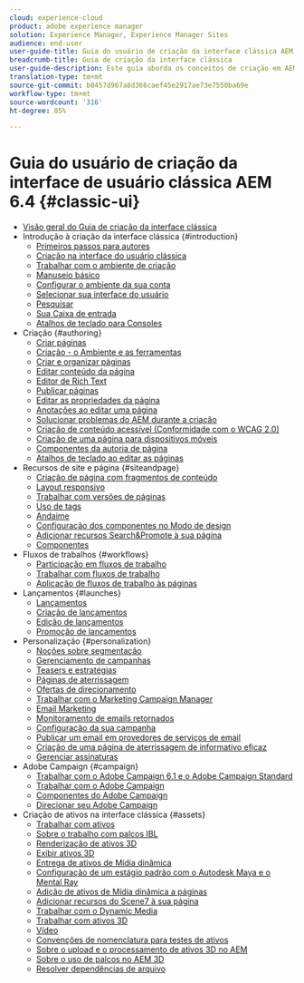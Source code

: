 ```yaml
---
cloud: experience-cloud
product: adobe experience manager
solution: Experience Manager, Experience Manager Sites
audience: end-user
user-guide-title: Guia do usuário de criação da interface clássica AEM 6.4
breadcrumb-title: Guia de criação da interface clássica
user-guide-description: Este guia aborda os conceitos de criação em AEM na interface clássica do usuário.
translation-type: tm+mt
source-git-commit: b0457d967a8d366caef45e2917ae73e7550ba69e
workflow-type: tm+mt
source-wordcount: '316'
ht-degree: 85%

---
```



# Guia do usuário de criação da interface de usuário clássica AEM 6.4 {#classic-ui}

+ [Visão geral do Guia de criação da interface clássica](home.md)
+ Introdução à criação da interface clássica {#introduction}
   + [Primeiros passos para autores](classic-page-author-first-steps.md)
   + [Criação na interface do usuário clássica](classicui.md)
   + [Trabalhar com o ambiente de criação](author-env.md)
   + [Manuseio básico](author-env-basic-handling.md)
   + [Configurar o ambiente da sua conta](author-env-user-props.md)
   + [Selecionar sua interface do usuário](author-env-select-ui.md)
   + [Pesquisar](author-env-search.md)
   + [Sua Caixa de entrada](author-env-inbox.md)
   + [Atalhos de teclado para Consoles](author-env-keyboard-shortcuts.md)
+ Criação {#authoring}
   + [Criar páginas](classic-page-author.md)
   + [Criação - o Ambiente e as ferramentas](classic-page-author-env-tools.md)
   + [Criar e organizar páginas](classic-page-author-manage-pages.md)
   + [Editar conteúdo da página](classic-page-author-edit-content.md)
   + [Editor de Rich Text](classic-page-author-rich-text-editor.md)
   + [Publicar páginas](classic-page-author-publish-pages.md)
   + [Editar as propriedades da página](classic-page-author-edit-page-properties.md)
   + [Anotações ao editar uma página](classic-page-author-annotations.md)
   + [Solucionar problemas do AEM durante a criação  ](classic-page-author-troubleshooting.md)
   + [Criação de conteúdo acessível (Conformidade com o WCAG 2.0)](classic-page-author-accessible-content.md)
   + [Criação de uma página para dispositivos móveis   ](classic-feature-mobile.md)
   + [Componentes da autoria de página](classic-page-author-edit-mode.md)
   + [Atalhos de teclado ao editar as páginas](classic-page-author-keyboard-shortcuts.md)
+ Recursos de site e página {#siteandpage}
   + [Criação de página com fragmentos de conteúdo](classic-page-author-content-fragments.md)
   + [Layout responsivo](classic-page-author-responsive-layout.md)
   + [Trabalhar com versões de páginas](classic-page-author-work-with-versions.md)
   + [Uso de tags](classic-feature-tags.md)
   + [Andaime](classic-feature-scaffolding.md)
   + [Configuração dos componentes no Modo de design](classic-page-author-design-mode.md)
   + [Adicionar recursos Search&amp;Promote à sua página](classic-feature-search-promote.md)
   + [Componentes](classic-page-author-default-components.md)
+ Fluxos de trabalhos {#workflows}
   + [Participação em fluxos de trabalho](classic-workflows-participating.md)
   + [Trabalhar com fluxos de trabalho](classic-workflows.md)
   + [Aplicação de fluxos de trabalho às páginas](classic-workflows-applying.md)
+ Lançamentos {#launches}
   + [Lançamentos](classic-launches.md)
   + [Criação de lançamentos](classic-launches-creating.md)
   + [Edição de lançamentos](classic-launches-editing.md)
   + [Promoção de lançamentos](classic-launches-promoting.md)
+ Personalização {#personalization}
   + [Noções sobre segmentação](classic-personalization-campaigns-segmentation.md)
   + [Gerenciamento de campanhas](classic-personalization-campaigns.md)
   + [Teasers e estratégias](classic-personalization-campaigns-teasers-strategy.md)
   + [Páginas de aterrissagem](classic-personalization-campaigns-landingpage.md)
   + [Ofertas de direcionamento](classic-personalization-campaigns-target-offers.md)
   + [Trabalhar com o Marketing Campaign Manager](classic-personalization-campaigns-mktg-manager.md)
   + [Email Marketing](classic-personalization-campaigns-email.md)
   + [Monitoramento de emails retornados](classic-personalization-campaigns-email-tracking-bounces.md)
   + [Configuração da sua campanha](classic-personalization-campaigns-setting-up-your.md)
   + [Publicar um email em provedores de serviços de email](classic-personalization-campaigns-email-newsletters.md)
   + [Criação de uma página de aterrissagem de informativo eficaz](classic-personalization-campaigns-email-landingpage.md)
   + [Gerenciar assinaturas](classic-personalization-campaigns-email-subscriptions.md)
+ Adobe Campaign {#campaign}
   + [Trabalhar com o Adobe Campaign 6.1 e o Adobe Campaign Standard](classic-personalization-ac-campaign.md)
   + [Trabalhar com o Adobe Campaign](classic-personalization-ac.md)
   + [Componentes do Adobe Campaign](classic-personalization-ac-components.md)
   + [Direcionar seu Adobe Campaign](classic-personalization-ac-target.md)
+ Criação de ativos na interface clássica {#assets}
   + [Trabalhar com ativos](classicui-assets.md)
   + [Sobre o trabalho com palcos IBL](classicui-stages-aem3d-ibl.md)
   + [Renderização de ativos 3D](classicui-rendering-3d.md)
   + [Exibir ativos 3D](classicui-view-3d-assets.md)
   + [Entrega de ativos de Mídia dinâmica](dynamic-media-assets-delivering.md)
   + [Configuração de um estágio padrão com o Autodesk Maya e o Mental Ray](classicui-stages-aem3d-ad-mr.md)
   + [Adição de ativos de Mídia dinâmica a páginas](dynamic-media-assets-adding-to-page.md)
   + [Adicionar recursos do Scene7 à sua página](manage-assets-classic-s7.md)
   + [Trabalhar com o Dynamic Media](dynamic-media-assets.md)
   + [Trabalhar com ativos 3D](classicui-3dassets.md)
   + [Vídeo](manage-assets-classic-s7-video.md)
   + [Convenções de nomenclatura para testes de ativos](asset-naming-conventions.md)
   + [Sobre o upload e o processamento de ativos 3D no AEM](classicui-upload-proc-3d.md)
   + [Sobre o uso de palcos no AEM 3D](classicui-stages-aem3d.md)
   + [Resolver dependências de arquivo](classicui-upload-proc-3d-resolve-dependencies.md)
